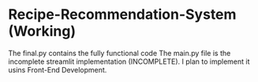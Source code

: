 # Recipe-Recommendation-System (Working)

The final.py contains the fully functional code
The main.py file is the incomplete streamlit implementation (INCOMPLETE). I plan to implement it usins Front-End Development. 
